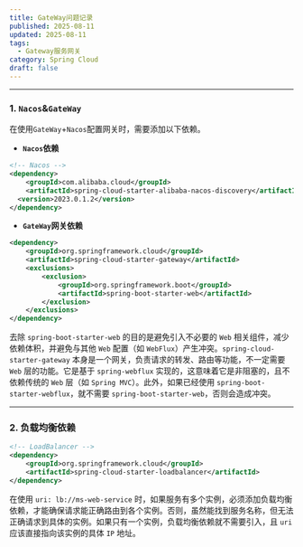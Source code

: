 ```yaml
---
title: GateWay问题记录
published: 2025-08-11
updated: 2025-08-11
tags:
  - Gateway服务网关
category: Spring Cloud
draft: false
---
```

---

### 1. `Nacos`&`GateWay`
在使用`GateWay`+`Nacos`配置网关时，需要添加以下依赖。
+ **`Nacos`依赖**

```xml
<!-- Nacos --> 
<dependency> 
	<groupId>com.alibaba.cloud</groupId> 
	<artifactId>spring-cloud-starter-alibaba-nacos-discovery</artifactId>
  <version>2023.0.1.2</version> 
</dependency> 
```

+ **`GateWay`网关依赖**

```xml
<dependency>
	<groupId>org.springframework.cloud</groupId>
	<artifactId>spring-cloud-starter-gateway</artifactId>
	<exclusions>
		<exclusion>
			<groupId>org.springframework.boot</groupId>
			<artifactId>spring-boot-starter-web</artifactId>
		</exclusion>
	</exclusions>
</dependency>
```

去除 `spring-boot-starter-web` 的目的是避免引入不必要的 `Web` 相关组件，减少依赖体积，并避免与其他 `Web` 配置（如 `WebFlux`）产生冲突。`spring-cloud-starter-gateway` 本身是一个网关，负责请求的转发、路由等功能，不一定需要 `Web` 层的功能。它是基于 `spring-webflux` 实现的，这意味着它是非阻塞的，且不依赖传统的 `Web` 层（如 `Spring MVC`）。此外，如果已经使用 `spring-boot-starter-webflux`，就不需要 `spring-boot-starter-web`，否则会造成冲突。

---

### 2. 负载均衡依赖
```xml
<!-- LoadBalancer -->
<dependency>
	<groupId>org.springframework.cloud</groupId>
	<artifactId>spring-cloud-starter-loadbalancer</artifactId>
</dependency>
```

在使用 `uri: lb://ms-web-service` 时，如果服务有多个实例，必须添加负载均衡依赖，才能确保请求能正确路由到各个实例。否则，虽然能找到服务名称，但无法正确请求到具体的实例。如果只有一个实例，负载均衡依赖就不需要引入，且 `uri` 应该直接指向该实例的具体 `IP` 地址。


